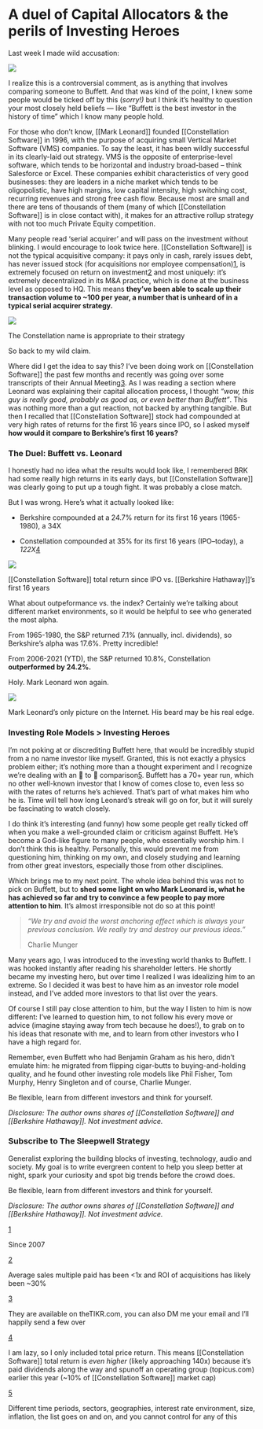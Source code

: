 # A duel of Capital Allocators & the perils of Investing Heroes




Last week I made wild accusation:

[![](https://cdn.substack.com/image/fetch/w_1456,c_limit,f_auto,q_auto:good,fl_progressive:steep/https%3A%2F%2Fbucketeer-e05bbc84-baa3-437e-9518-adb32be77984.s3.amazonaws.com%2Fpublic%2Fimages%2F2bc22126-1985-4f22-81b5-ab7524c38397_1024x292.png)](https://cdn.substack.com/image/fetch/f_auto,q_auto:good,fl_progressive:steep/https%3A%2F%2Fbucketeer-e05bbc84-baa3-437e-9518-adb32be77984.s3.amazonaws.com%2Fpublic%2Fimages%2F2bc22126-1985-4f22-81b5-ab7524c38397_1024x292.png)

I realize this is a controversial comment, as is anything that involves comparing someone to Buffett. And that was kind of the point, I knew some people would be ticked off by this (_sorry!)_ but I think it’s healthy to question your most closely held beliefs — like “Buffett is the best investor in the history of time” which I know many people hold.

For those who don’t know, [[Mark Leonard]]  founded  [[Constellation Software]] in 1996, with the purpose of acquiring small Vertical Market Software (VMS) companies. To say the least, it has been wildly successful in its clearly-laid out strategy. VMS is the opposite of enterprise-level software, which tends to be horizontal and industry broad-based – think Salesforce or Excel. These companies exhibit characteristics of very good businesses: they are leaders in a niche market which tends to be oligopolistic, have high margins, low capital intensity, high switching cost, recurring revenues and strong free cash flow. Because most are small and there are tens of thousands of them (many of which [[Constellation Software]] is in close contact with), it makes for an attractive rollup strategy with not too much Private Equity competition.

Many people read ‘serial acquirer’ and will pass on the investment without blinking. I would encourage to look twice here. [[Constellation Software]] is not the typical acquisitive company: it pays only in cash, rarely issues debt, has never issued stock (for acquisitions nor employee compensation)[1](https://sleepwell.substack.com/p/a-duel-of-capital-allocators-and#footnote-1), is extremely focused on return on investment[2](https://sleepwell.substack.com/p/a-duel-of-capital-allocators-and#footnote-2) and most uniquely: it’s extremely decentralized in its M&A practice, which is done at the business level as opposed to HQ. This means **they’ve been able to scale up their transaction volume to ~100 per year, a number that is unheard of in a typical serial acquirer strategy.**

[![](https://cdn.substack.com/image/fetch/w_1456,c_limit,f_auto,q_auto:good,fl_progressive:steep/https%3A%2F%2Fbucketeer-e05bbc84-baa3-437e-9518-adb32be77984.s3.amazonaws.com%2Fpublic%2Fimages%2F0ec7d665-8b25-4227-868b-65addd923753_587x551.png)](https://cdn.substack.com/image/fetch/f_auto,q_auto:good,fl_progressive:steep/https%3A%2F%2Fbucketeer-e05bbc84-baa3-437e-9518-adb32be77984.s3.amazonaws.com%2Fpublic%2Fimages%2F0ec7d665-8b25-4227-868b-65addd923753_587x551.png)

The Constellation name is appropriate to their strategy

So back to my wild claim.

Where did I get the idea to say this? I’ve been doing work on [[Constellation Software]] the past few months and recently was going over some transcripts of their Annual Meeting[3](https://sleepwell.substack.com/p/a-duel-of-capital-allocators-and#footnote-3). As I was reading a section where Leonard was explaining their capital allocation process, I thought _“wow, this guy is really good, probably as good as, or even better than Buffett”_. This was nothing more than a gut reaction, not backed by anything tangible. But then I recalled that [[Constellation Software]] stock had compounded at very high rates of returns for the first 16 years since IPO, so I asked myself **how would it compare to Berkshire’s first 16 years?**

### The Duel: Buffett vs. Leonard

I honestly had no idea what the results would look like, I remembered BRK had some really high returns in its early days, but [[Constellation Software]] was clearly going to put up a tough fight. It was probably a close match.

But I was wrong. Here’s what it actually looked like:

-   Berkshire compounded at a 24.7% return for its first 16 years (1965-1980), a 34X
    
-   Constellation compounded at 35% for its first 16 years (IPO–today), a _122X_[4](https://sleepwell.substack.com/p/a-duel-of-capital-allocators-and#footnote-4)
    

[![](https://cdn.substack.com/image/fetch/w_1456,c_limit,f_auto,q_auto:good,fl_progressive:steep/https%3A%2F%2Fbucketeer-e05bbc84-baa3-437e-9518-adb32be77984.s3.amazonaws.com%2Fpublic%2Fimages%2F64bcce61-d8f1-4320-8f90-5f237e0ef3be_600x371.png)](https://cdn.substack.com/image/fetch/f_auto,q_auto:good,fl_progressive:steep/https%3A%2F%2Fbucketeer-e05bbc84-baa3-437e-9518-adb32be77984.s3.amazonaws.com%2Fpublic%2Fimages%2F64bcce61-d8f1-4320-8f90-5f237e0ef3be_600x371.png)

[[Constellation Software]] total return since IPO vs. [[Berkshire Hathaway]]’s first 16 years

What about outpeformance vs. the index? Certainly we’re talking about different market environments, so it would be helpful to see who generated the most alpha.

From 1965-1980, the S&P returned 7.1% (annually, incl. dividends), so Berkshire’s alpha was 17.6%. Pretty incredible!

From 2006-2021 (YTD), the S&P returned 10.8%, Constellation **outperformed by 24.2%.**

Holy. Mark Leonard won again.

[![](https://cdn.substack.com/image/fetch/w_1456,c_limit,f_auto,q_auto:good,fl_progressive:steep/https%3A%2F%2Fbucketeer-e05bbc84-baa3-437e-9518-adb32be77984.s3.amazonaws.com%2Fpublic%2Fimages%2Fae360466-d6a0-487e-a28d-3c70ab784238_814x716.jpeg)](https://cdn.substack.com/image/fetch/f_auto,q_auto:good,fl_progressive:steep/https%3A%2F%2Fbucketeer-e05bbc84-baa3-437e-9518-adb32be77984.s3.amazonaws.com%2Fpublic%2Fimages%2Fae360466-d6a0-487e-a28d-3c70ab784238_814x716.jpeg)

Mark Leonard’s only picture on the Internet. His beard may be his real edge.

### Investing Role Models > Investing Heroes

I’m not poking at or discrediting Buffett here, that would be incredibly stupid from a no name investor like myself. Granted, this is not exactly a physics problem either; it’s nothing more than a thought experiment and I recognize we’re dealing with an 🍎 to 🍊 comparison[5](https://sleepwell.substack.com/p/a-duel-of-capital-allocators-and#footnote-5). Buffett has a 70+ year run, which no other well-known investor that I know of comes close to, even less so with the rates of returns he’s achieved. That’s part of what makes him who he is. Time will tell how long Leonard’s streak will go on for, but it will surely be fascinating to watch closely.

I do think it’s interesting (and funny) how some people get really ticked off when you make a well-grounded claim or criticism against Buffett. He’s become a God-like figure to many people, who essentially worship him. I don’t think this is healthy. Personally, this would prevent me from questioning him, thinking on my own, and closely studying and learning from other great investors, especially those from other disciplines.

Which brings me to my next point. The whole idea behind this was not to pick on Buffett, but to **shed some light on who Mark Leonard is, what he has achieved so far and try to convince a few people to pay more attention to him**. It’s almost irresponsible not do so at this point! 

> _“We try and avoid the worst anchoring effect which is always your previous conclusion. We really try and destroy our previous ideas.”_
> 
> Charlie Munger

Many years ago, I was introduced to the investing world thanks to Buffett. I was hooked instantly after reading his shareholder letters. He shortly became my investing hero, but over time I realized I was idealizing him to an extreme. So I decided it was best to have him as an investor role model instead, and I’ve added more investors to that list over the years.

Of course I still pay close attention to him, but the way I listen to him is now different: I’ve learned to question him, to not follow his every move or advice (imagine staying away from tech because he does!), to grab on to his ideas that resonate with me, and to learn from other investors who I have a high regard for.

Remember, even Buffett who had Benjamin Graham as his hero, didn’t emulate him: he migrated from flipping cigar-butts to buying-and-holding quality, and he found other investing role models like Phil Fisher, Tom Murphy, Henry Singleton and of course, Charlie Munger.

Be flexible, learn from different investors and think for yourself. 

_Disclosure: The author owns shares of [[Constellation Software]] and [[Berkshire Hathaway]]. Not investment advice._

### Subscribe to **The Sleepwell Strategy**

Generalist exploring the building blocks of investing, technology, audio and society. My goal is to write evergreen content to help you sleep better at night, spark your curiosity and spot big trends before the crowd does.

Be flexible, learn from different investors and think for yourself. 

_Disclosure: The author owns shares of [[Constellation Software]] and [[Berkshire Hathaway]]. Not investment advice._

[1](https://sleepwell.substack.com/p/a-duel-of-capital-allocators-and#footnote-anchor-1)

Since 2007

[2](https://sleepwell.substack.com/p/a-duel-of-capital-allocators-and#footnote-anchor-2)

Average sales multiple paid has been <1x and ROI of acquisitions has likely been ~30%

[3](https://sleepwell.substack.com/p/a-duel-of-capital-allocators-and#footnote-anchor-3)

They are available on theTIKR.com, you can also DM me your email and I’ll happily send a few over

[4](https://sleepwell.substack.com/p/a-duel-of-capital-allocators-and#footnote-anchor-4)

I am lazy, so I only included total price return. This means [[Constellation Software]] total return is _even higher_ (likely approaching 140x) because it’s paid dividends along the way and spunoff an operating group (topicus.com) earlier this year (~10% of [[Constellation Software]] market cap)

[5](https://sleepwell.substack.com/p/a-duel-of-capital-allocators-and#footnote-anchor-5)

Different time periods, sectors, geographies, interest rate environment, size, inflation, the list goes on and on, and you cannot control for any of this